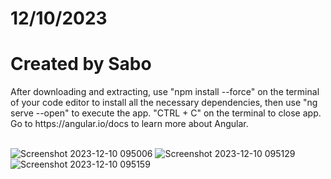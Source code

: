 # 12/10/2023
<h1>Created by Sabo</h1>
After downloading and extracting, use "npm install --force" on the terminal of your code editor to install all the necessary dependencies, then use "ng serve --open" to execute the app. "CTRL + C" on the terminal to close app. Go to https://angular.io/docs to learn more about Angular.
<br>
<br>

![Screenshot 2023-12-10 095006](https://github.com/JDsabo/Angular-todoList/assets/82731778/c4e94649-6e4f-4533-a392-e472c0da298e)
![Screenshot 2023-12-10 095129](https://github.com/JDsabo/Angular-todoList/assets/82731778/14f32167-c62e-4bd4-91ba-488d25e8e5e6)
![Screenshot 2023-12-10 095159](https://github.com/JDsabo/Angular-todoList/assets/82731778/376a68c7-86ac-437e-b7cd-43ff0216f658)
